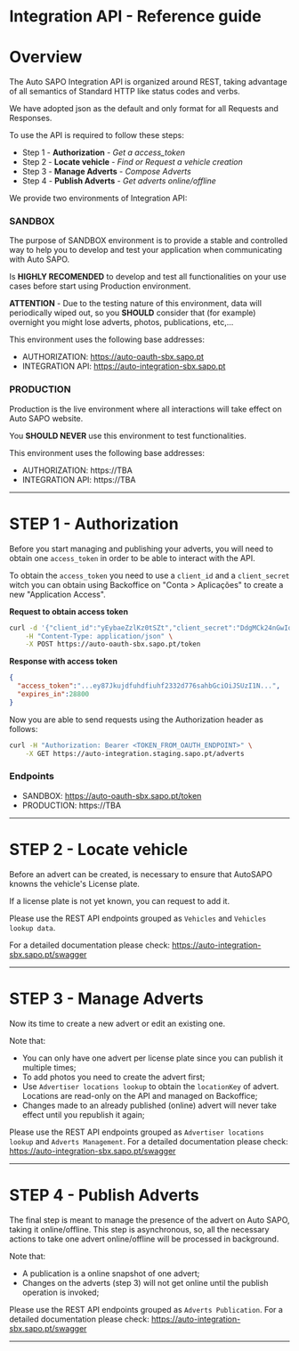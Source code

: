 # Integration API - Reference guide

# Overview

The Auto SAPO Integration API is organized around REST, taking advantage of all semantics of Standard HTTP like status codes and verbs.

We have adopted json as the default and only format for all Requests and Responses.

To use the API is required to follow these steps:
 - Step 1 - **Authorization** - *Get a access_token*
 - Step 2 - **Locate vehicle** - *Find or Request a vehicle creation*
 - Step 3 - **Manage Adverts** - *Compose Adverts*
 - Step 4 - **Publish Adverts** - *Get adverts online/offline*

We provide two environments of Integration API:

### SANDBOX
The purpose of SANDBOX environment is to provide a stable and controlled way to help you to develop and test your application when communicating with Auto SAPO.

Is **HIGHLY RECOMENDED** to develop and test all functionalities on your use cases before start using Production environment. 

**ATTENTION** - Due to the testing nature of this environment, data will periodically wiped out, so you **SHOULD** consider that (for example) overnight you might lose adverts, photos, publications, etc,...

This environment uses the following base addresses:
 - AUTHORIZATION: https://auto-oauth-sbx.sapo.pt
 - INTEGRATION API: https://auto-integration-sbx.sapo.pt

### PRODUCTION
Production is the live environment where all interactions will take effect on Auto SAPO website.

You **SHOULD NEVER** use this environment to test functionalities.

This environment uses the following base addresses:
 - AUTHORIZATION: https://TBA
 - INTEGRATION API: https://TBA

---
# STEP 1 - Authorization

Before you start managing and publishing your adverts, you will need to obtain one `access_token` in order to be able to interact with the API. 

To obtain the `access_token` you need to use a `client_id` and a `client_secret` witch you can obtain using Backoffice on "Conta > Aplicações" to create a new "Application Access".

**Request to obtain access token**
```sh
curl -d '{"client_id":"yEybaeZzlKz0tSZt","client_secret":"DdgMCk24nGwIq1icUvaNxDpL46QWgQge"}' \
	-H "Content-Type: application/json" \
	-X POST https://auto-oauth-sbx.sapo.pt/token
```

**Response with access token**
```json
{
  "access_token":"...ey87Jkujdfuhdfiuhf2332d776sahbGciOiJSUzI1N...",
  "expires_in":28800
}
```

Now you are able to send requests using the Authorization header as follows:
```sh
curl -H "Authorization: Bearer <TOKEN_FROM_OAUTH_ENDPOINT>" \
	-X GET https://auto-integration.staging.sapo.pt/adverts
```


### Endpoints
 - SANDBOX: https://auto-oauth-sbx.sapo.pt/token
 - PRODUCTION: https://TBA
 
 ---
# STEP 2 - Locate vehicle

Before an advert can be created, is necessary to ensure that AutoSAPO knowns the vehicle's License plate.

If a license plate is not yet known, you can request to add it.

Please use the REST API endpoints grouped as `Vehicles` and `Vehicles lookup data`.

For a detailed documentation please check: https://auto-integration-sbx.sapo.pt/swagger

---
# STEP 3 - Manage Adverts

Now its time to create a new advert or edit an existing one.

Note that:
 - You can only have one advert per license plate since you can publish it multiple times;
 - To add photos you need to create the advert first;
 - Use `Advertiser locations lookup` to obtain the `locationKey` of advert. Locations are read-only on the API and managed on Backoffice;
 - Changes made to an already published (online) advert will never take effect until you republish it again;

Please use the REST API endpoints grouped as `Advertiser locations lookup` and `Adverts Management`.
For a detailed documentation please check: https://auto-integration-sbx.sapo.pt/swagger

---
# STEP 4 - Publish Adverts

The final step is meant to manage the presence of the advert on Auto SAPO, taking it online/offline.
This step is asynchronous, so, all the necessary actions to take one advert online/offline will be processed in background.

Note that:
 - A publication is a online snapshot of one advert;
 - Changes on the adverts (step 3) will not get online until the publish operation is invoked;

Please use the REST API endpoints grouped as `Adverts Publication`.
For a detailed documentation please check: https://auto-integration-sbx.sapo.pt/swagger

---